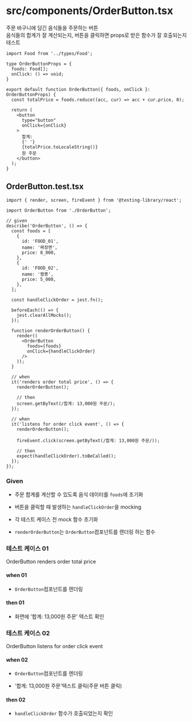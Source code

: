 # src/components/OrderButton.tsx

주문 바구니에 담긴 음식들을 주문하는 버튼\
음식들의 합계가 잘 계산되는지, 버튼을 클릭하면 props로 받은 함수가 잘 호출되는지 테스트

```tsx
import Food from '../types/Food';

type OrderButtonProps = {
  foods: Food[];
  onClick: () => void;
}

export default function OrderButton({ foods, onClick }: OrderButtonProps) {
  const totalPrice = foods.reduce((acc, cur) => acc + cur.price, 0);

  return (
    <button
      type="button"
      onClick={onClick}
    >
      합계:
      {' '}
      {totalPrice.toLocaleString()}
      원 주문
    </button>
  );
}
```

## OrderButton.test.tsx

```tsx
import { render, screen, fireEvent } from '@testing-library/react';

import OrderButton from './OrderButton';

// given
describe('OrderButton', () => {
  const foods = [
    {
      id: 'FOOD_01',
      name: '짜장면',
      price: 8_000,
    },
    {
      id: 'FOOD_02',
      name: '짬뽕',
      price: 5_000,
    },
  ];

  const handleClickOrder = jest.fn();

  beforeEach(() => {
    jest.clearAllMocks();
  });

  function renderOrderButton() {
    render((
      <OrderButton
        foods={foods}
        onClick={handleClickOrder}
      />
    ));
  }

  // when
  it('renders order total price', () => {
    renderOrderButton();

    // then
    screen.getByText(/합계: 13,000원 주문/);
  });

  // when
  it('listens for order click event', () => {
    renderOrderButton();

    fireEvent.click(screen.getByText(/합계: 13,000원 주문/));

    // then
    expect(handleClickOrder).toBeCalled();
  });
});
```

### Given

- 주문 합계를 계산할 수 있도록 음식 데이터를 `foods`에 초기화

- 버튼을 클릭할 때 발생하는 `handleClickOrder`을 mocking

- 각 테스트 케이스 전 mock 함수 초기화

- `renderOrderButton`는 `OrderButton`컴포넌트를 렌더링 하는 함수

### 테스트 케이스 01

OrderButton renders order total price

#### when 01

- `OrderButton`컴포넌트를 렌더링

#### then 01

- 화면에 '합계: 13,000원 주문' 텍스트 확인

### 테스트 케이스 02

OrderButton listens for order click event

#### when 02

- `OrderButton`컴포넌트를 렌더링

- '합계: 13,000원 주문'텍스트 클릭(주문 버튼 클릭)

#### then 02

- `handleClickOrder` 함수가 호출되었는지 확인
